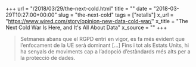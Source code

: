 +++
url = "/2018/03/29/the-next-cold.html"
title = ""
date = "2018-03-29T10:27:00+00:00"
slug = "the-next-cold"
tags = ["retalls"]
x_url = "https://www.wired.com/story/opinion-new-data-cold-war/"
x_title = "The Next Cold War Is Here, and It's All About Data"
x_source = ""
+++


> Setmanes abans que el RGPD entri en vigor, es fa més evident que l’enfocament de la UE serà dominant […] Fins i tot als Estats Units, hi ha senyals de moviments cap a l’adopció d’estàndards més alts per a la protecció de dades.
